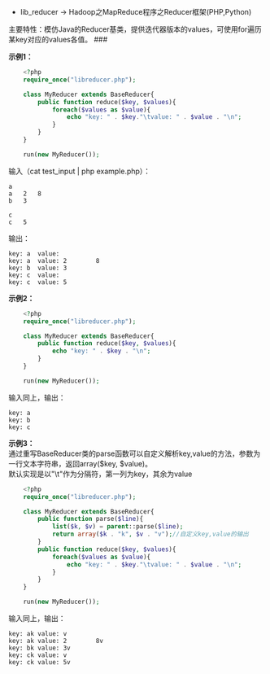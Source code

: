 * lib_reducer -> Hadoop之MapReduce程序之Reducer框架(PHP,Python)  

主要特性：模仿Java的Reducer基类，提供迭代器版本的values，可使用for遍历某key对应的values各值。  ###

**示例1：**
```PHP
    <?php
	require_once("libreducer.php");

	class MyReducer extends BaseReducer{		
		public function reduce($key, $values){
			foreach($values as $value){
				echo "key: " . $key."\tvalue: " . $value . "\n";
			} 					
		}
	}

	run(new MyReducer());
```
输入（cat test_input | php example.php）：  
>
    a
	a	2	8
	b	3

	c
	c	5

输出：

    key: a  value:
	key: a  value: 2        8
	key: b  value: 3
	key: c  value:
	key: c  value: 5
**示例2：**
```PHP
    <?php
	require_once("libreducer.php");

	class MyReducer extends BaseReducer{		
		public function reduce($key, $values){
			echo "key: " . $key . "\n"; 					
		}
	}

	run(new MyReducer());
```
输入同上，输出：

	key: a
	key: b
	key: c
**示例3：**  
通过重写BaseReducer类的parse函数可以自定义解析key,value的方法，参数为一行文本字符串，返回array($key, $value)。  
默认实现是以"\t"作为分隔符，第一列为key，其余为value
```PHP
    <?php
	require_once("libreducer.php");

	class MyReducer extends BaseReducer{		
		public function parse($line){
			list($k, $v) = parent::parse($line);
			return array($k . "k", $v . "v");//自定义key,value的输出
		}		
		public function reduce($key, $values){
			foreach($values as $value){
				echo "key: " . $key."\tvalue: " . $value . "\n";
			}  					
		}
	}

	run(new MyReducer());
```
输入同上，输出：

	key: ak value: v
	key: ak value: 2        8v
	key: bk value: 3v
	key: ck value: v
	key: ck value: 5v
